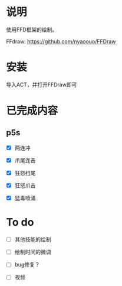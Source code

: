 # 说明

使用FFD框架的绘制。



FFdraw: https://github.com/nyaoouo/FFDraw



# 安装

导入ACT，并打开FFDraw即可





# 已完成内容

## p5s

- [x] 两连冲

- [x] 爪尾连击

- [x] 狂怒扫尾

- [x] 狂怒爪击

- [x] 猛毒喷涌

  

# To do

- [ ] 其他技能的绘制

- [ ] 绘制时间的微调

- [ ] bug修复？

- [ ] 视频
